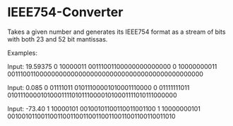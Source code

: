 # IEEE754-Converter
Takes a given number and generates its IEEE754 format as a stream of bits with both 23 and 52 bit mantissas.

Examples:

Input: 19.59375
0 10000011 00111001100000000000000
0 10000000011 0011100110000000000000000000000000000000000000000000

Input: 0.085
0 01111011 01011100001010001110000
0 01111111011 0101110000101000111101011100001010001111010111000000

Input: -73.40
1 10000101 00100101100110011001100
1 10000000101 0010010110011001100110011001100110011001100110011010
